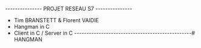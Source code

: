 --------------- PROJET RESEAU S7 ---------------
- Tim BRANSTETT & Florent VAIDIE
- Hangman in C
- Client in C / Server in C
------------------------------------------------#   H A N G M A N  
 